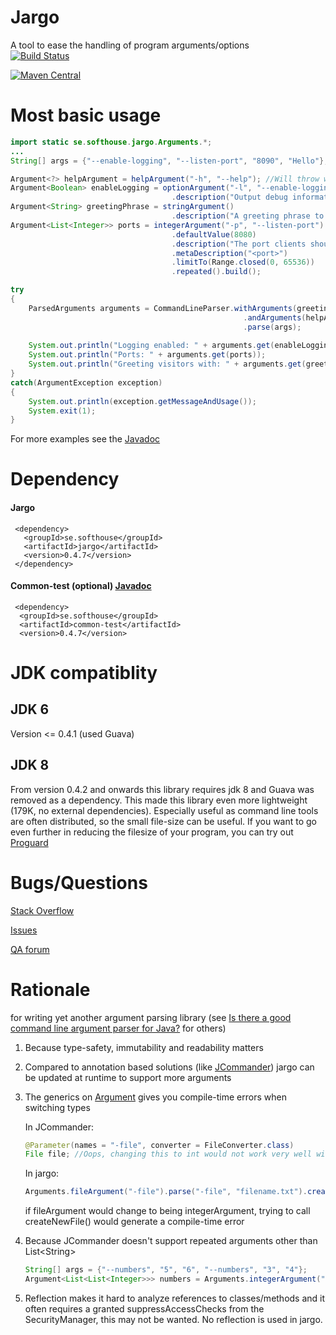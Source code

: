 # Jargo
A tool to ease the handling of program arguments/options  
[![Build Status](https://travis-ci.org/jontejj/jargo.png)](https://travis-ci.org/jontejj/jargo)

[![Maven Central](https://maven-badges.herokuapp.com/maven-central/se.softhouse/jargo/badge.svg?style=plastic)](https://maven-badges.herokuapp.com/maven-central/se.softhouse/jargo)

# Most basic usage
```java
import static se.softhouse.jargo.Arguments.*;
...
String[] args = {"--enable-logging", "--listen-port", "8090", "Hello"};

Argument<?> helpArgument = helpArgument("-h", "--help"); //Will throw when -h is encountered
Argument<Boolean> enableLogging = optionArgument("-l", "--enable-logging")
									.description("Output debug information to standard out").build();
Argument<String> greetingPhrase = stringArgument()
									.description("A greeting phrase to greet new connections with").build();
Argument<List<Integer>> ports = integerArgument("-p", "--listen-port")
									.defaultValue(8080)
									.description("The port clients should connect to.")
									.metaDescription("<port>")
									.limitTo(Range.closed(0, 65536))
									.repeated().build();

try
{
	ParsedArguments arguments = CommandLineParser.withArguments(greetingPhrase, enableLogging, ports)
													.andArguments(helpArgument)
													.parse(args);
													
	System.out.println("Logging enabled: " + arguments.get(enableLogging));
	System.out.println("Ports: " + arguments.get(ports));
	System.out.println("Greeting visitors with: " + arguments.get(greetingPhrase));
}
catch(ArgumentException exception)
{
	System.out.println(exception.getMessageAndUsage());
	System.exit(1);
}
```
For more examples see the [Javadoc](http://jontejj.github.io/jargo/javadoc/jargo/)

# Dependency
#### Jargo
     <dependency>
       <groupId>se.softhouse</groupId>
       <artifactId>jargo</artifactId>
       <version>0.4.7</version>
     </dependency>
  
#### Common-test (optional) [Javadoc](http://jontejj.github.io/jargo/javadoc/common-test/)
     <dependency>
      <groupId>se.softhouse</groupId>
      <artifactId>common-test</artifactId>
      <version>0.4.7</version>
  </dependency>
  
# JDK compatiblity
## JDK 6
Version <= 0.4.1 (used Guava)
## JDK 8
From version 0.4.2 and onwards this library requires jdk 8 and Guava was removed as a dependency. This made this library even more lightweight (179K, no external dependencies). Especially useful as command line tools are often distributed, so the small file-size can be useful. If you want to go even further in reducing the filesize of your program, you can try out [Proguard](https://www.guardsquare.com/en/proguard)


# Bugs/Questions
[Stack Overflow](https://stackoverflow.com/tags/jargo)

[Issues](https://github.com/jontejj/jargo/issues)  

[QA forum](https://groups.google.com/forum/?fromgroups=&hl=en#!forum/jargo)

# Rationale
 for writing yet another argument parsing library (see [Is there a good command line argument parser for Java?](http://stackoverflow.com/a/7829772) for others)

1. Because type-safety, immutability and readability matters

2. Compared to annotation based solutions (like [JCommander](http://www.jcommander.org)) jargo can be updated at runtime to support more arguments

3. The generics on [Argument](http://softhouse.github.com/jargo/javadoc/jargo/se/softhouse/jargo/Argument.html) gives you compile-time errors when switching types

    In JCommander:  
    ```java
    @Parameter(names = "-file", converter = FileConverter.class)  
    File file; //Oops, changing this to int would not work very well with FileConverter
    ```

    In jargo:  
    ```java
    Arguments.fileArgument("-file").parse("-file", "filename.txt").createNewFile();
    ```

    if fileArgument would change to being integerArgument, trying to call createNewFile() would generate a compile-time error

4. Because JCommander doesn't support repeated arguments other than List&lt;String&gt;
    ```java
    String[] args = {"--numbers", "5", "6", "--numbers", "3", "4"};  
    Argument<List<List<Integer>>> numbers = Arguments.integerArgument("--numbers").arity(2).repeated().build();
    ```

5. Reflection makes it hard to analyze references to classes/methods and it
    often requires a granted suppressAccessChecks from the SecurityManager, this may not be wanted. No reflection is used in jargo.
